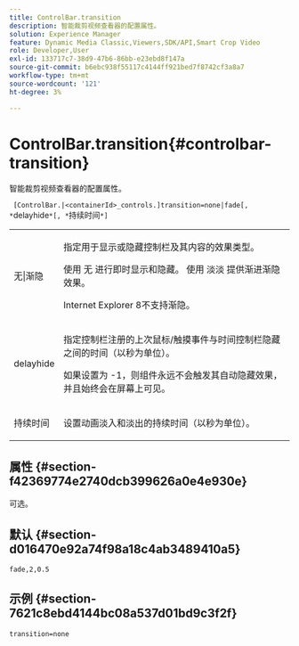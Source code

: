 ```yaml
---
title: ControlBar.transition
description: 智能裁剪视频查看器的配置属性。
solution: Experience Manager
feature: Dynamic Media Classic,Viewers,SDK/API,Smart Crop Video
role: Developer,User
exl-id: 133717c7-38d9-47b6-86bb-e23ebd8f147a
source-git-commit: b6ebc938f55117c4144ff921bed7f8742cf3a8a7
workflow-type: tm+mt
source-wordcount: '121'
ht-degree: 3%

---
```


# ControlBar.transition{#controlbar-transition}

智能裁剪视频查看器的配置属性。

` [ControlBar.|<containerId>_controls.]transition=none|fade[, *`delayhide`*[, *`持续时间`*]`

<table id="table_C616483932C2482CA9794DDD7313FD7C"> 
 <tbody> 
  <tr> 
   <td colname="col1"> <p> <span class="codeph"> 无|渐隐</span> </p> </td> 
   <td colname="col2"> <p> 指定用于显示或隐藏控制栏及其内容的效果类型。 </p> <p>使用 <span class="codeph"> 无</span> 进行即时显示和隐藏。 使用 <span class="codeph"> 淡淡</span> 提供渐进渐隐效果。 </p> <p>Internet Explorer 8不支持渐隐。 </p> </td> 
  </tr> 
  <tr> 
   <td colname="col1"> <p> <span class="codeph"> <span class="varname"> delayhide</span> </span> </p> </td> 
   <td colname="col2"> <p>指定控制栏注册的上次鼠标/触摸事件与时间控制栏隐藏之间的时间（以秒为单位）。 </p> <p> 如果设置为 <span class="codeph"> -1</span>，则组件永远不会触发其自动隐藏效果，并且始终会在屏幕上可见。 </p> </td> 
  </tr> 
  <tr> 
   <td colname="col1"> <p> <span class="codeph"> <span class="varname"> 持续时间</span> </span> </p> </td> 
   <td colname="col2"> <p>设置动画淡入和淡出的持续时间（以秒为单位）。 </p> </td> 
  </tr> 
 </tbody> 
</table>

## 属性 {#section-f42369774e2740dcb399626a0e4e930e}

可选。

## 默认 {#section-d016470e92a74f98a18c4ab3489410a5}

`fade,2,0.5`

## 示例 {#section-7621c8ebd4144bc08a537d01bd9c3f2f}

```
transition=none
```
